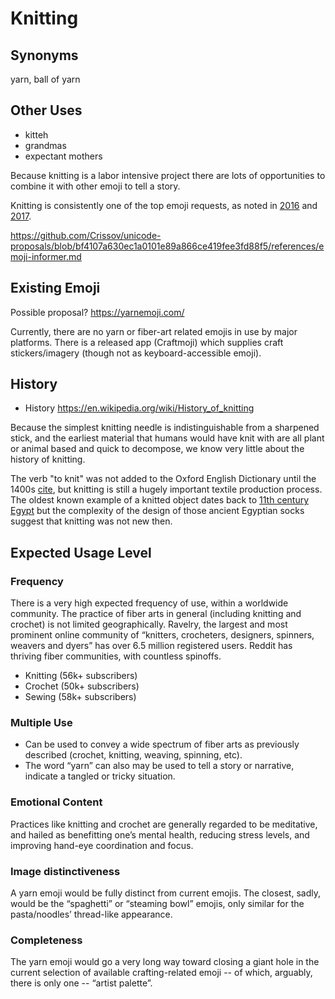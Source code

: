 # Knitting




## Synonyms

yarn, ball of yarn 

## Other Uses
+ kitteh
+ grandmas
+ expectant mothers


Because knitting is a labor intensive project there are lots of opportunities to combine it with other emoji to tell a story. 


Knitting is consistently one of the top emoji requests, as noted in [2016](http://blog.emojipedia.org/top-emoji-requests-2016/) and [2017](http://blog.emojipedia.org/top-emoji-requests-2017/). 


https://github.com/Crissov/unicode-proposals/blob/bf4107a630ec1a0101e89a866ce419fee3fd88f5/references/emoji-informer.md

## Existing Emoji

Possible proposal? https://yarnemoji.com/

Currently, there are no yarn or fiber-art related emojis in use by major platforms. There is a released app (Craftmoji) which supplies craft stickers/imagery (though not as keyboard-accessible emoji).

## History



+ History https://en.wikipedia.org/wiki/History_of_knitting


Because the simplest knitting needle is indistinguishable from a sharpened stick, and the earliest material that humans would have knit with are all plant or animal based and quick to decompose, we know very little about the history of knitting.

The verb "to knit" was not added to the Oxford English Dictionary until the 1400s [cite](http://www.knitty.com/ISSUEspring06/FEAThistory101.html), but knitting is still a hugely important textile production process.
The oldest known example of a knitted object dates back to [11th century Egypt](https://en.wikipedia.org/wiki/History_of_knitting#cite_note-2) but the complexity of the design of those ancient Egyptian socks suggest that knitting was not new then.

## Expected Usage Level

### Frequency
There is a very high expected frequency of use, within a worldwide community. The practice of fiber arts in general (including knitting and crochet) is not limited geographically. Ravelry, the largest and most prominent online community of “knitters, crocheters, designers, spinners, weavers and dyers” has over 6.5 million registered users. Reddit has thriving fiber communities, with countless spinoffs.

  - Knitting (56k+ subscribers)
  - Crochet (50k+ subscribers)
  - Sewing (58k+ subscribers)

### Multiple Use
- Can be used to convey a wide spectrum of fiber arts as previously described (crochet, knitting, weaving, spinning, etc).
- The word “yarn” can also may be used to tell a story or narrative, indicate a tangled or tricky situation.

### Emotional Content
Practices like knitting and crochet are generally regarded to be meditative, and hailed as benefitting one’s mental health, reducing stress levels, and improving hand-eye coordination and focus.

### Image distinctiveness
A yarn emoji would be fully distinct from current emojis. The closest, sadly, would be the “spaghetti” or “steaming bowl” emojis, only similar for the pasta/noodles’ thread-like appearance.

### Completeness
The yarn emoji would go a very long way toward closing a giant hole in the current selection of available crafting-related emoji -- of which, arguably, there is only one -- “artist palette”.
